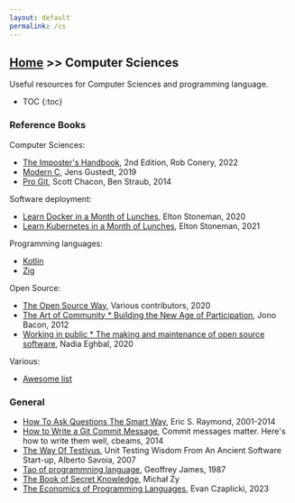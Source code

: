 ```yaml
---
layout: default
permalink: /cs
---
```


## [Home](/) >> Computer Sciences

Useful resources for Computer Sciences and programming language.

* TOC
{:toc}

### Reference Books

Computer Sciences:
* [The Imposter's Handbook](https://bigmachine.io/), 2nd Edition, Rob Conery, 2022
* [Modern C](https://gustedt.gitlabpages.inria.fr/modern-c/), Jens Gustedt, 2019
* [Pro Git](https://git-scm.com/book/en/v2), Scott Chacon, Ben Straub, 2014

Software deployment:
* [Learn Docker in a Month of Lunches](https://www.manning.com/books/learn-docker-in-a-month-of-lunches), Elton Stoneman, 2020
* [Learn Kubernetes in a Month of Lunches](https://www.manning.com/books/learn-kubernetes-in-a-month-of-lunches), Elton Stoneman, 2021

Programming languages:
* [Kotlin](./kt)
* [Zig](./zg)

Open Source:
* [The Open Source Way](https://www.theopensourceway.org/), Various contributors, 2020
* [The Art of Community * Building the New Age of Participation](https://www.jonobacon.com/books/artofcommunity/), Jono Bacon, 2012
* [Working in public * The making and maintenance of open source software](https://press.stripe.com/working-in-public), Nadia Eghbal, 2020

Various:
* [Awesome list](https://github.com/sindresorhus/awesome)

### General

* [How To Ask Questions The Smart Way](https://www.catb.org/~esr/faqs/smart-questions), Eric S. Raymond, 2001-2014
* [How to Write a Git Commit Message](https://cbea.ms/git-commit/), Commit messages matter. Here's how to write them well, cbeams, 2014
* [The Way Of Testivus](http://www.agitar.com/downloads/TheWayOfTestivus.pdf), Unit Testing Wisdom From An Ancient Software Start-up, Alberto Savoia, 2007
* [Tao of programmning language](https://www.mit.edu/~xela/tao.html), Geoffrey James, 1987
* [The Book of Secret Knowledge](https://github.com/trimstray/the-book-of-secret-knowledge), Michał Ży
* [The Economics of Programming Languages](https://www.youtube.com/watch?v=XZ3w_jec1v8), Evan Czaplicki, 2023

